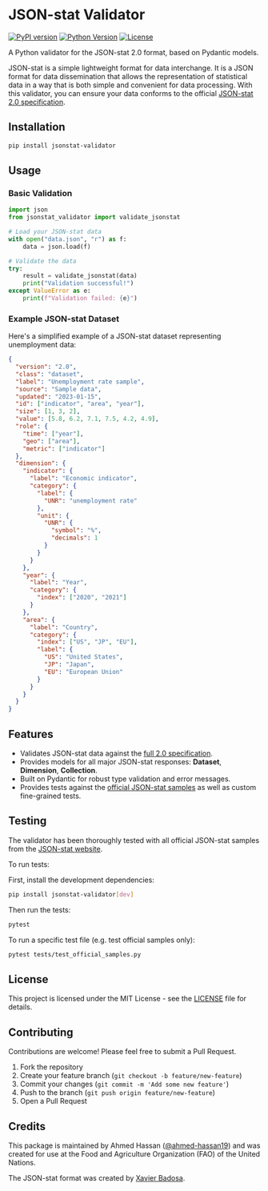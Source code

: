 # JSON-stat Validator

[![PyPI version](https://badge.fury.io/py/jsonstat-validator.svg)](https://badge.fury.io/py/jsonstat-validator)
[![Python Version](https://img.shields.io/pypi/pyversions/jsonstat-validator.svg)](https://pypi.org/project/jsonstat-validator/)
[![License](https://img.shields.io/github/license/ahmed-hassan19/jsonstat-validator.svg)](https://github.com/ahmed-hassan19/jsonstat-validator/blob/main/LICENSE)

A Python validator for the JSON-stat 2.0 format, based on Pydantic models.

JSON-stat is a simple lightweight format for data interchange. It is a JSON format for data dissemination that allows the representation of statistical data in a way that is both simple and convenient for data processing. With this validator, you can ensure your data conforms to the official [JSON-stat 2.0 specification](https://json-stat.org/full/).

## Installation

```bash
pip install jsonstat-validator
```

## Usage

### Basic Validation

```python
import json
from jsonstat_validator import validate_jsonstat

# Load your JSON-stat data
with open("data.json", "r") as f:
    data = json.load(f)

# Validate the data
try:
    result = validate_jsonstat(data)
    print("Validation successful!")
except ValueError as e:
    print(f"Validation failed: {e}")
```

### Example JSON-stat Dataset

Here's a simplified example of a JSON-stat dataset representing unemployment data:

```json
{
  "version": "2.0",
  "class": "dataset",
  "label": "Unemployment rate sample",
  "source": "Sample data",
  "updated": "2023-01-15",
  "id": ["indicator", "area", "year"],
  "size": [1, 3, 2],
  "value": [5.8, 6.2, 7.1, 7.5, 4.2, 4.9],
  "role": {
    "time": ["year"],
    "geo": ["area"],
    "metric": ["indicator"]
  },
  "dimension": {
    "indicator": {
      "label": "Economic indicator",
      "category": {
        "label": {
          "UNR": "unemployment rate"
        },
        "unit": {
          "UNR": {
            "symbol": "%",
            "decimals": 1
          }
        }
      }
    },
    "year": {
      "label": "Year",
      "category": {
        "index": ["2020", "2021"]
      }
    },
    "area": {
      "label": "Country",
      "category": {
        "index": ["US", "JP", "EU"],
        "label": {
          "US": "United States",
          "JP": "Japan",
          "EU": "European Union"
        }
      }
    }
  }
}
```

## Features

- Validates JSON-stat data against the [full 2.0 specification](https://json-stat.org/full).
- Provides models for all major JSON-stat responses: **Dataset**, **Dimension**, **Collection**.
- Built on Pydantic for robust type validation and error messages.
- Provides tests against the [official JSON-stat samples](https://json-stat.org/samples/collection.json) as well as custom fine-grained tests.


## Testing

The validator has been thoroughly tested with all official JSON-stat samples from the [JSON-stat website](https://json-stat.org/samples/).

To run tests:

First, install the development dependencies:

```bash
pip install jsonstat-validator[dev]
```

Then run the tests:

```bash
pytest
```

To run a specific test file (e.g. test official samples only):

```bash
pytest tests/test_official_samples.py
```

## License

This project is licensed under the MIT License - see the [LICENSE](LICENSE) file for details.

## Contributing

Contributions are welcome! Please feel free to submit a Pull Request.

1. Fork the repository
2. Create your feature branch (`git checkout -b feature/new-feature`)
3. Commit your changes (`git commit -m 'Add some new feature'`)
4. Push to the branch (`git push origin feature/new-feature`)
5. Open a Pull Request

## Credits

This package is maintained by Ahmed Hassan ([@ahmed-hassan19](https://github.com/ahmed-hassan19)) and was created for use at the Food and Agriculture Organization (FAO) of the United Nations.

The JSON-stat format was created by [Xavier Badosa](https://www.linkedin.com/in/badosa).
